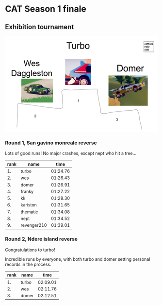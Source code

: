 # CAT Season 1 finale

## Exhibition tournament

![podium](https://raw.githubusercontent.com/xlsrln/cat/main/images/s1_finale_podium.png)

### Round 1, San gavino monreale reverse

Lots of good runs! No major crashes, except nept who hit a tree... 

| rank	| name | time |
| - | - | - |
| 1.	|  turbo |	01:24.76 |
| 2.	|  wes |	01:26.43 |
| 3.	|  domer |	01:26.91 |
| 4.	|  franky |	01:27.22 |
| 5.	|  kk |	01:28.30 |
| 6.	|  kariston |	01:31.65 |
| 7.	|  thematic |	01:34.08 |
| 8.	|  nept |	01:34.52 |
| 9.	|  revenger210 |	01:39.01 |

### Round 2, Ndere island reverse

Congratulations to turbo!

Incredible runs by everyone, with both turbo and domer setting personal records in the process.

| rank	| name | time |
| - | - | - |
| 1.	|  turbo | 02:09.01 |
| 2.	|  wes   | 02:11.76 |
| 3.	|  domer | 02:12.51 |

